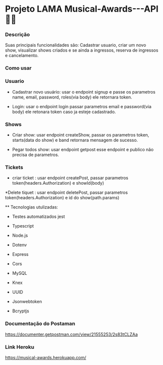 # Projeto LAMA Musical-Awards---API 🎸🎤

### Descrição

Suas principais funcionalidades são: Cadastrar usuario, criar um novo show, visualizar shows criados e se ainda a ingressos, reserva de ingressos e cancelamento.

### Como usar 

### Usuario 

* Cadastrar novo usuário: usar o endpoint signup e passe os parametros name, email, password, roles(via body) ele retornara token.

* Login: usar o endpoint login passar parametros email e password(via body) ele retonara token caso ja esteje cadastrado. 

### Shows

* Criar show: usar endpoint createShow, passar os parametros token, starts(data do show) e band retornara mensagem de sucesso.

* Pegar todos show: usar endpoint getpost esse endpoint e publico não precisa de parametros.

### Tickets

* criar ticket : usar endpoint createPost, passar parametros token(headers.Authorization) e showId(body)

*Delete tiquet : usar endpoint deletePost, passar parametros token(headers.Authorization) e id do show(path.params)

** Tecnologias utulizadas:

* Testes automatizados jest

* Typescript

* Node.js

* Dotenv

* Express

* Cors

* MySQL

* Knex

* UUID

* Jsonwebtoken

* Bcryptjs

### Documentação do Postaman

https://documenter.getpostman.com/view/21555253/2s83tCLZAa

### Link Heroku

https://musical-awards.herokuapp.com/


